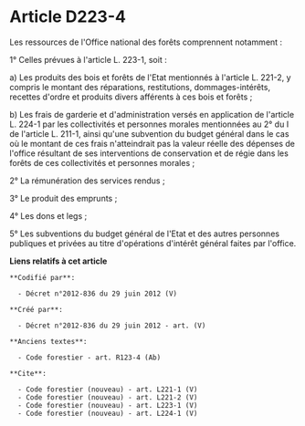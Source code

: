 # Article D223-4

Les ressources de l'Office national des forêts comprennent notamment :

1° Celles prévues à l'article L. 223-1, soit :

a) Les produits des bois et forêts de l'Etat mentionnés à l'article L. 221-2, y compris le montant des réparations,
restitutions, dommages-intérêts, recettes d'ordre et produits divers afférents à ces bois et forêts ;

b) Les frais de garderie et d'administration versés en application de l'article L. 224-1 par les collectivités et personnes
morales mentionnées au 2° du I de l'article L. 211-1, ainsi qu'une subvention du budget général dans le cas où le montant de
ces frais n'atteindrait pas la valeur réelle des dépenses de l'office résultant de ses interventions de conservation et de
régie dans les forêts de ces collectivités et personnes morales ;

2° La rémunération des services rendus ;

3° Le produit des emprunts ;

4° Les dons et legs ;

5° Les subventions du budget général de l'Etat et des autres personnes publiques et privées au titre d'opérations d'intérêt
général faites par l'office.

**Liens relatifs à cet article**

	**Codifié par**:

	  - Décret n°2012-836 du 29 juin 2012 (V)

	**Créé par**:

	  - Décret n°2012-836 du 29 juin 2012 - art. (V)

	**Anciens textes**:

	  - Code forestier - art. R123-4 (Ab)

	**Cite**:

	  - Code forestier (nouveau) - art. L221-1 (V)
	  - Code forestier (nouveau) - art. L221-2 (V)
	  - Code forestier (nouveau) - art. L223-1 (V)
	  - Code forestier (nouveau) - art. L224-1 (V)
